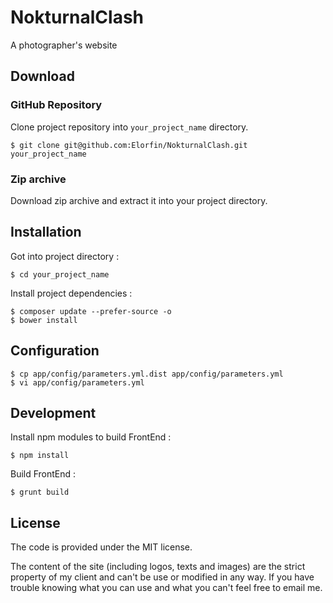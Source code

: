 # NokturnalClash

A photographer's website

## Download

### GitHub Repository

Clone project repository into `your_project_name` directory.

```
$ git clone git@github.com:Elorfin/NokturnalClash.git your_project_name
```

### Zip archive

Download zip archive and extract it into your project directory.

## Installation

Got into project directory :

```
$ cd your_project_name
```

Install project dependencies :

```
$ composer update --prefer-source -o
$ bower install
```

## Configuration

```
$ cp app/config/parameters.yml.dist app/config/parameters.yml
$ vi app/config/parameters.yml
```

## Development

Install npm modules to build FrontEnd :

```
$ npm install
```

Build FrontEnd :

```
$ grunt build
```

## License

The code is provided under the MIT license.

The content of the site (including logos, texts and images) are the strict property of my client and can't be use or modified in any way.
If you have trouble knowing what you can use and what you can't feel free to email me.

